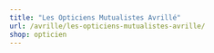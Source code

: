 ```yaml
---
title: "Les Opticiens Mutualistes Avrillé"
url: /avrille/les-opticiens-mutualistes-avrille/
shop: opticien
---
```

